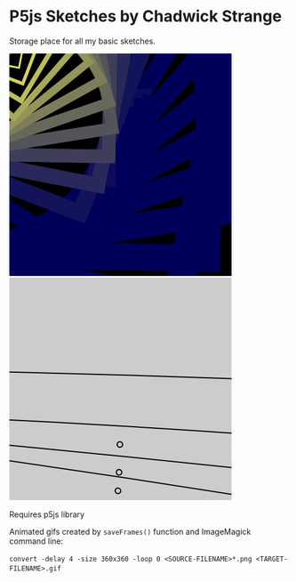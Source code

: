 # P5js Sketches by Chadwick Strange

Storage place for all my basic sketches.

![18MAR2017](18MAR2017/18MAR2017-animated.gif)
![19MAR2017](19MAR2017/19MAR2017-animated.gif)

Requires p5js library

Animated gifs created by `saveFrames()` function and ImageMagick command line:

`convert -delay 4 -size 360x360 -loop 0 <SOURCE-FILENAME>*.png <TARGET-FILENAME>.gif`
